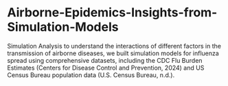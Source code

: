 # Airborne-Epidemics-Insights-from-Simulation-Models

Simulation Analysis to understand the interactions of different factors in the transmission of airborne diseases, we built simulation models for influenza spread using comprehensive datasets, including the CDC Flu Burden Estimates (Centers for Disease Control and Prevention, 2024) and US Census Bureau population data (U.S. Census Bureau, n.d.).
